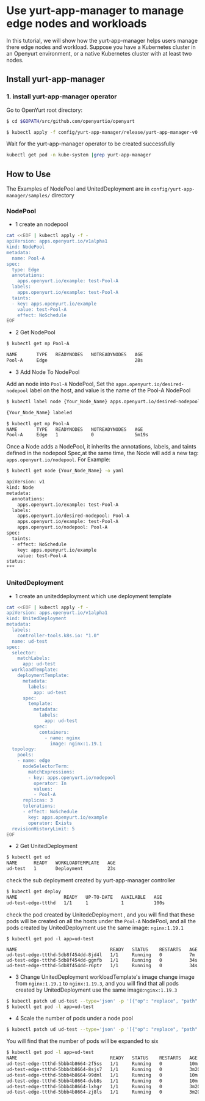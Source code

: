 
# Use yurt-app-manager to manage edge nodes and workloads 

In this tutorial, we will show how the yurt-app-manager helps users manage 
there edge nodes and workload.
Suppose you have a Kubernetes cluster in an Openyurt environment, or a native Kubernetes cluster with at least two nodes.

## Install yurt-app-manager

### 1. install yurt-app-manager operator 

Go to OpenYurt root directory:
```bash
$ cd $GOPATH/src/github.com/openyurtio/openyurt
```

```bash
$ kubectl apply -f config/yurt-app-manager/release/yurt-app-manager-v0.3.0.yaml
```

Wait for the yurt-app-manager operator  to be created successfully
``` bash
kubectl get pod -n kube-system |grep yurt-app-manager
```

## How to Use

The Examples of NodePool and UnitedDeployment are in `config/yurt-app-manager/samples/` directory

### NodePool 

- 1 create an nodepool 
```bash
cat <<EOF | kubectl apply -f -
apiVersion: apps.openyurt.io/v1alpha1
kind: NodePool
metadata:
  name: Pool-A 
spec:
  type: Edge
  annotations:
    apps.openyurt.io/example: test-Pool-A
  labels:
    apps.openyurt.io/example: test-Pool-A
  taints:
  - key: apps.openyurt.io/example
    value: test-Pool-A
    effect: NoSchedule
EOF
```

- 2 Get NodePool
```bash
$ kubectl get np Pool-A 

NAME       TYPE   READYNODES   NOTREADYNODES   AGE
Pool-A     Edge                                28s
```

- 3 Add Node To NodePool

Add an node into `Pool-A` NodePool, Set the `apps.openyurt.io/desired-nodepool` label on the host, and value is the name of the Pool-A NodePool
```bash
$ kubectl label node {Your_Node_Name} apps.openyurt.io/desired-nodepool=Pool-A

{Your_Node_Name} labeled
```

```bash
$ kubectl get np Pool-A 
NAME       TYPE   READYNODES   NOTREADYNODES   AGE
Pool-A     Edge   1            0               5m19s
```

Once a Node adds a NodePool, it inherits the annotations, labels, and taints defined in the nodepool Spec,at the same time, the Node will add a new tag: `apps.openyurt.io/nodepool`. For Example:
```bash
$ kubectl get node {Your_Node_Name} -o yaml 

apiVersion: v1
kind: Node
metadata:
  annotations:
    apps.openyurt.io/example: test-Pool-A
  labels:
    apps.openyurt.io/desired-nodepool: Pool-A 
    apps.openyurt.io/example: test-Pool-A
    apps.openyurt.io/nodepool: Pool-A 
spec:
  taints:
  - effect: NoSchedule
    key: apps.openyurt.io/example
    value: test-Pool-A
status:
***
```

### UnitedDeployment

- 1 create an uniteddeployment which use deployment template

```bash
cat <<EOF | kubectl apply -f -
apiVersion: apps.openyurt.io/v1alpha1
kind: UnitedDeployment
metadata:
  labels:
    controller-tools.k8s.io: "1.0"
  name: ud-test
spec:
  selector:
    matchLabels:
      app: ud-test
  workloadTemplate:
    deploymentTemplate:
      metadata:
        labels:
          app: ud-test
      spec:
        template:
          metadata:
            labels:
              app: ud-test
          spec:
            containers:
              - name: nginx
                image: nginx:1.19.1
  topology:
    pools:
    - name: edge
      nodeSelectorTerm:
        matchExpressions:
        - key: apps.openyurt.io/nodepool
          operator: In
          values:
          - Pool-A 
      replicas: 3 
      tolerations:
      - effect: NoSchedule
        key: apps.openyurt.io/example
        operator: Exists
  revisionHistoryLimit: 5
EOF
```

- 2 Get UnitedDeployment
```bash
$ kubectl get ud
NAME      READY   WORKLOADTEMPLATE   AGE
ud-test   1       Deployment         23s
```

check the sub deployment created by yurt-app-manager controller
```bash
$ kubectl get deploy
NAME                 READY   UP-TO-DATE   AVAILABLE   AGE
ud-test-edge-ttthd   1/1     1            1           100s
```

check the pod created by UnitedeDeployment , and you will find that these pods will be created on all the hosts under the `Pool-A` NodePool,  and all the pods created by UnitedDeployment use the same image: `nginx:1.19.1`

```
$ kubectl get pod -l app=ud-test

NAME                                  READY   STATUS    RESTARTS   AGE
ud-test-edge-ttthd-5db8f454dd-8jd4l   1/1     Running   0          7m
ud-test-edge-ttthd-5db8f454dd-ggmfb   1/1     Running   0          34s
ud-test-edge-ttthd-5db8f454dd-r6ptr   1/1     Running   0          34s  
```
- 3 Change UnitedDeployment workloadTemplate's image 
change image from `nginx:1.19.1` to `nginx:1.19.3`, and you will find that all pods created by UnitedDeployment use the same image:`nginx:1.19.3` 

```bash
$ kubectl patch ud ud-test --type='json' -p '[{"op": "replace", "path": "/spec/workloadTemplate/deploymentTemplate/spec/template/spec/containers/0/image", "value": "nginx:1.19.3"}]'
$ kubectl get pod -l app=ud-test
```

- 4 Scale the number of pods under a node pool
```bash
$ kubectl patch ud ud-test --type='json' -p '[{"op": "replace", "path": "/spec/topology/pools/0/replicas", "value": 6}]'
```
You will find that the number of pods will be expanded to six

```bash
$ kubectl get pod -l app=ud-test
NAME                                  READY   STATUS    RESTARTS   AGE
ud-test-edge-ttthd-5bbb4b8664-2f5ss   1/1     Running   0          10m
ud-test-edge-ttthd-5bbb4b8664-8sjs7   1/1     Running   0          3m20s
ud-test-edge-ttthd-5bbb4b8664-99dml   1/1     Running   0          10m
ud-test-edge-ttthd-5bbb4b8664-dvb8s   1/1     Running   0          10m
ud-test-edge-ttthd-5bbb4b8664-lxhgr   1/1     Running   0          3m20s
ud-test-edge-ttthd-5bbb4b8664-zj8ls   1/1     Running   0          3m20s
```
